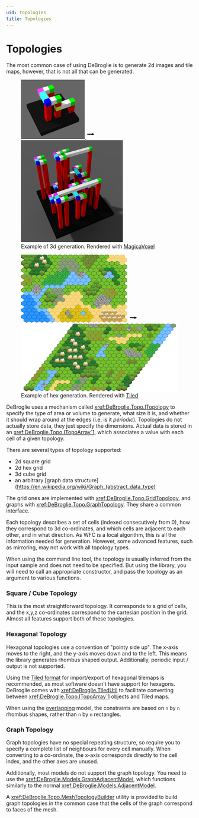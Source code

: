 ```yaml
---
uid: topologies
title: Topologies
---
```


Topologies
============

The most common case of using DeBroglie is to generate 2d images and tile maps, however, that is not all that can be generated.

<figure>
<a href="https://github.com/BorisTheBrave/DeBroglie/blob/master/samples/docs/columns.json">
<img src="../images/columns_in.png"/>
<img src="../images/arrow.png"/>
<img src="../images/columns_out.png"/>
</a>
<figcaption>Example of 3d generation. Rendered with <a href="http://magicavoxel.net">MagicaVoxel</a></figcaption>
</figure>


<figure>
<a href="https://github.com/BorisTheBrave/DeBroglie/blob/master/samples/docs/hexmini.json">
<img src="../images/hexmini_in.png"/>
<img src="../images/arrow.png"/>
<img src="../images/hexmini_out.png"/>
</a>
<figcaption>Example of hex generation. Rendered with <a href="https://www.mapeditor.org">Tiled</a></figcaption>
</figure>

DeBroglie uses a mechanism called <xref:DeBroglie.Topo.ITopology> to specify the type of area or volume to generate, what size it is, and whether it should wrap around at the edges (i.e. is it *periodic*). Topologies do not actually store data, they just specify the dimensions. Actual data is stored in an <xref:DeBroglie.Topo.ITopoArray`1>, which associates a value with each cell of a given topology.

There are several types of topology supported:
* 2d square grid
* 2d hex grid
* 3d cube grid
* an arbitrary [graph data structure](https://en.wikipedia.org/wiki/Graph_(abstract_data_type)

The grid ones are implemented with <xref:DeBroglie.Topo.GridTopology>, and graphs with <xref:DeBroglie.Topo.GraphTopology>. They share a common interface.

Each topology describes a set of cells (indexed consecutively from 0), how they correspond to 3d co-ordinates, and which cells are adjacent to each other, and in what direction. As WFC is a local algorithm, this is all the information needed for generation. However, some advanced features, such as mirroring, may not work with all topology types.

When using the command line tool, the topology is usually inferred from the input sample and does not need to be specified. But using the library, you will need to call an appropriate constructor, and pass the topology as an argument to various functions.

### Square / Cube Topology

This is the most straightforward topology. It corresponds to a grid of cells, and the x,y,z co-ordinates correspond to the cartesian position in the grid. Almost all features support both of these topologies.

### Hexagonal Topology

Hexagonal topologies use a convention of "pointy side up". The x-axis moves to the right, and the y-axis moves down and to the left. This means the library generates rhombus shaped output. Additionally, periodic input / output is not supported.

Using the [Tiled format](https://www.mapeditor.org/) for import/export of hexagonal tilemaps is recommended, as most software doesn't have support for hexagons. DeBroglie comes with <xref:DeBroglie.TiledUtil> to facilitate converting between <xref:DeBroglie.Topo.ITopoArray`1> objects and Tiled maps.

When using the [overlapping](features.md#overlapping) model, the constraints are based on `n` by `n` rhombus shapes, rather than `n` by `n` rectangles.

### Graph Topology

Graph topologies have no special repeating structure, so require you to specify a complete list of neighbours for every cell manually. When converting to a co-ordinate, the x-axis corresponds directly to the cell index, and the other axes are unused.

Additionally, most models do not support the graph topology. You need to use the <xref:DeBroglie.Models.GraphAdjacentModel>, which functions similarly to the normal <xref:DeBroglie.Models.AdjacentModel>.

A <xref:DeBroglie.Topo.MeshTopologyBuilder> utility is provided to build graph topologies in the common case that the cells of the graph correspond to faces of the mesh.